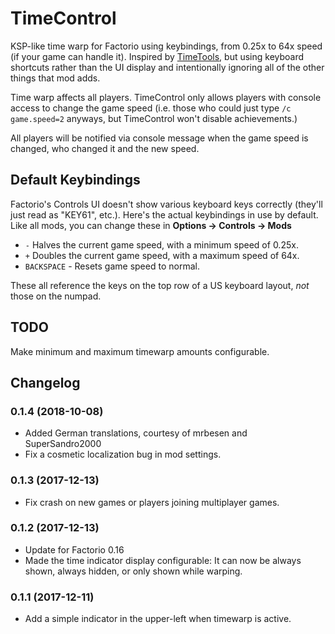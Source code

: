 # TimeControl
KSP-like time warp for Factorio using keybindings, from 0.25x to 64x speed (if your game can handle it).  Inspired
by [TimeTools](https://mods.factorio.com/mods/binbinhfr/TimeTools), but using keyboard shortcuts rather than the UI
display and intentionally ignoring all of the other things that mod adds.
  
Time warp affects all players.  TimeControl only allows players with console access to change the game speed (i.e. 
those who could just type `/c game.speed=2` anyways, but TimeControl won't disable achievements.)

All players will be notified via console message when the game speed is changed, who changed it and the new speed. 

## Default Keybindings

Factorio's Controls UI doesn't show various keyboard keys correctly (they'll just read as "KEY61", etc.).  Here's the 
actual keybindings in use by default.  Like all mods, you can change these in **Options -> Controls -> Mods**

 - `-` Halves the current game speed, with a minimum speed of 0.25x.
 - `+` Doubles the current game speed, with a maximum speed of 64x. 
 - `BACKSPACE` - Resets game speed to normal.
 
These all reference the keys on the top row of a US keyboard layout, *not* those on the numpad.
 
## TODO

Make minimum and maximum timewarp amounts configurable.

## Changelog

### 0.1.4 (2018-10-08)
* Added German translations, courtesy of mrbesen and SuperSandro2000
* Fix a cosmetic localization bug in mod settings.

### 0.1.3 (2017-12-13)
* Fix crash on new games or players joining multiplayer games.

### 0.1.2 (2017-12-13)
* Update for Factorio 0.16
* Made the time indicator display configurable: It can now be always shown, always hidden, or only shown while warping.

### 0.1.1 (2017-12-11)
* Add a simple indicator in the upper-left when timewarp is active.
